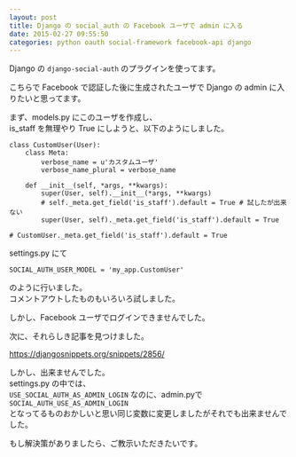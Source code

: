 ```yaml
---
layout: post
title: Django の social_auth の Facebook ユーザで admin に入る
date: 2015-02-27 09:55:50
categories: python oauth social-framework facebook-api django
---
```

<p>Django の <code>django-social-auth</code> のプラグインを使ってます。</p>

<p>こちらで Facebook で認証した後に生成されたユーザで Django の admin に入りたいと思ってます。</p>

<p>まず、models.py にこのユーザを作成し、<br>
is_staff を無理やり True にしようと、以下のようにしました。</p>

```
class CustomUser(User):
    class Meta:
        verbose_name = u'カスタムユーザ'
        verbose_name_plural = verbose_name

    def __init__(self, *args, **kwargs):
        super(User, self).__init__(*args, **kwargs)
        # self._meta.get_field('is_staff').default = True # 試したが出来ない
        super(User, self)._meta.get_field('is_staff').default = True

# CustomUser._meta.get_field('is_staff').default = True
```

<p>settings.py にて</p>

```
SOCIAL_AUTH_USER_MODEL = 'my_app.CustomUser' 
```

<p>のように行いました。<br>
コメントアウトしたものもいろいろ試しました。</p>

<p>しかし、Facebook ユーザでログインできませんでした。</p>

<p>次に、それらしき記事を見つけました。</p>

<p><a href="https://djangosnippets.org/snippets/2856/" rel="nofollow">https://djangosnippets.org/snippets/2856/</a></p>

<p>しかし、出来ませんでした。<br>
settings.py の中では、<br>
<code>USE_SOCIAL_AUTH_AS_ADMIN_LOGIN</code> なのに、admin.pyで <code>SOCIAL_AUTH_USE_AS_ADMIN_LOGIN</code><br>
となってるものおかしいと思い同じ変数に変更しましたがそれでも出来ませんでした。</p>

<p>もし解決策がありましたら、ご教示いただきたいです。</p>
